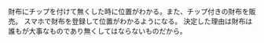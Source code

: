 財布にチップを付けて無くした時に位置がわかる。また、チップ付きの財布を販売。
スマホで財布を登録して位置がわかるようになる。
決定した理由は財布は誰もが大事なものであり無くしてはならないものだから。
